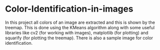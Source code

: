 # Color-Identification-in-images
In this project all colors of an image are extracted and this is shown by the treemap.
This is done using the KMeans algorithm along with some useful libraries like cv2 (for working with images), 
matplotlib (for plotting) and squarify (for plotting the treemap). There is also a sample image for color identification.
